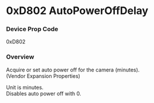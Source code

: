 # 0xD802 AutoPowerOffDelay

### Device Prop Code

0xD802

### Overview

Acquire or set auto power off for the camera (minutes).  
(Vendor Expansion Properties)

Unit is minutes.   
Disables auto power off with 0.
